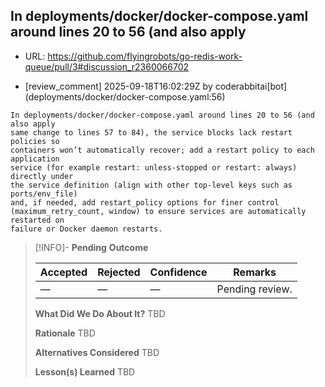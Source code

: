 ## In deployments/docker/docker-compose.yaml around lines 20 to 56 (and also apply

- URL: https://github.com/flyingrobots/go-redis-work-queue/pull/3#discussion_r2360066702

- [review_comment] 2025-09-18T16:02:29Z by coderabbitai[bot] (deployments/docker/docker-compose.yaml:56)

```text
In deployments/docker/docker-compose.yaml around lines 20 to 56 (and also apply
same change to lines 57 to 84), the service blocks lack restart policies so
containers won’t automatically recover; add a restart policy to each application
service (for example restart: unless-stopped or restart: always) directly under
the service definition (align with other top-level keys such as ports/env_file)
and, if needed, add restart_policy options for finer control
(maximum_retry_count, window) to ensure services are automatically restarted on
failure or Docker daemon restarts.
```

> [!INFO]- **Pending**
> **Outcome**
> 
> | Accepted | Rejected | Confidence | Remarks |
> |----------|----------|------------|---------|
> | — | — | — | Pending review. |
>
> **What Did We Do About It?**
> TBD
>
> **Rationale**
> TBD
>
> **Alternatives Considered**
> TBD
>
> **Lesson(s) Learned**
> TBD

